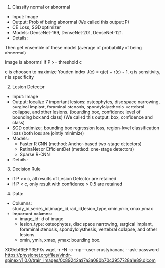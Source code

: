 1. Classify normal or abnormal

- Input: Image
- Output: Prob of being abnormal (We called this output: P)
- CE Loss, SGD optimizer
- Models: DenseNet-169, DenseNet-201, DenseNet-121. 
- Details: 

Then get ensemble of these model (average of probability of being abnormal). 

Image is abnormal if P >= threshold c. 

c is choosen to maximize Youden index J(c) = q(c) + r(c) − 1. q is sensitivity, r is specificity


2. Lesion Detector 

- Input: Image
- Output: localize 7 important lesions: osteophytes, disc space narrowing, surgical implant, foraminal stenosis, spondylolysthesis, vertebral collapse, and other lesions. (bounding box, confidence level of bounding box and class) (We called this output: box, confidence and class)
- SGD optimizer, bounding box regression loss, region-level classification loss (both loss are jointly minimize)
- Models: 
    - Faster R CNN (method: Anchor-based two-stage detectors)
    - RetinaNet or EfficientDet (method: one-stage detectors)
    - Sparse R-CNN 
- Details:

3. Decision Rule:

- if P >= c, all results of Lesion Detector are retained
- if P < c, only result with confidence > 0.5 are retained

4. Data:

- Columns: study_id,series_id,image_id,rad_id,lesion_type,xmin,ymin,xmax,ymax
- Important columns:
    - image_id: id of image
    - lesion_type: osteophytes, disc space narrowing, surgical implant, foraminal stenosis, spondylolysthesis, vertebral collapse, and other lesions.
    - xmin, ymin, xmax, ymax: bounding box.


XG9ebRtEFY3EPKs
wget -r -N -c -np --user crustybanana --ask-password https://physionet.org/files/vindr-spinexr/1.0.0/train_images/0c89242a97a3a080b70c3957728a1e89.dicom